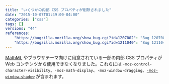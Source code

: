 ```yaml
---
title: "いくつかの内部 CSS プロパティが削除されました"
date: "2015-10-07T01:49:00-04:00"
categories: ["css"]
tags: []
versions: "44"
references:
    "https://bugzilla.mozilla.org/show_bug.cgi?id=1207002": "Bug 1207002 - Restrict MathML-related internal properties to only be accessible in UA sheets"
    "https://bugzilla.mozilla.org/show_bug.cgi?id=1211040": "Bug 1211040 - Restrict -moz-window-{dragging, shadow} to chrome only"
---
```

[MathML](https://developer.mozilla.org/ja/docs/Web/MathML) やブラウザテーマ向けに用意されている一部の内部 CSS プロパティが Web コンテンツから使用できなくなりました。これらには `-moz-control-character-visibility`、`-moz-math-display`、`-moz-window-dragging`、[`-moz-window-shadow`](https://developer.mozilla.org/ja/docs/Web/CSS/-moz-window-shadow) が含まれます。
